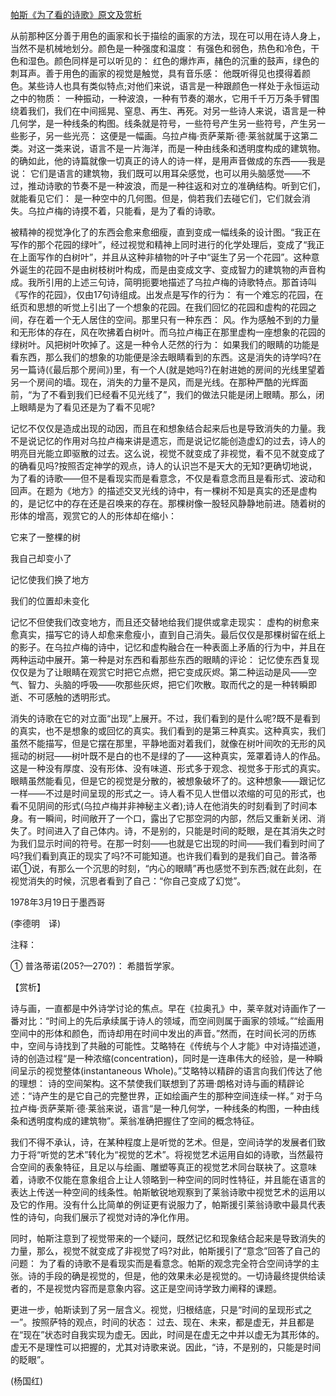 [帕斯《为了看的诗歌》原文及赏析](https://www.vrrw.net/wx/12399.html)

从前那种区分善于用色的画家和长于描绘的画家的方法，现在可以用在诗人身上，当然不是机械地划分。颜色是一种强度和温度： 有强色和弱色，热色和冷色，干色和湿色。颜色同样是可以听见的： 红色的爆炸声，赭色的沉重的鼓声，绿色的刺耳声。善于用色的画家的视觉是触觉，具有音乐感： 他既听得见也摸得着颜色。某些诗人也具有类似特点;对他们来说，语言是一种跟颜色一样处于永恒运动之中的物质： 一种振动，一种波浪，一种有节奏的潮水，它用千千万万条手臂围绕着我们，我们在中间摇晃、窒息、再生、再死。对另一些诗人来说，语言是一种几何学，是一种线条的构图。线条就是符号，一些符号产生另一些符号，产生另一些影子，另一些光亮： 这便是一幅画。乌拉卢梅·贡萨莱斯·德·莱翁就属于这第二类。对这一类来说，语言不是一片海洋，而是一种由线条和透明度构成的建筑物。的确如此，他的诗篇就像一切真正的诗人的诗一样，是用声音做成的东西——我是说： 它们是语言的建筑物，我们既可以用耳朵感觉，也可以用头脑感觉——不过，推动诗歌的节奏不是一种波浪，而是一种往返和对立的准确结构。听到它们，就能看见它们： 是一种空中的几何图。但是，倘若我们去碰它们，它们就会消失。乌拉卢梅的诗摸不着，只能看，是为了看的诗歌。

被精神的视觉净化了的东西会愈来愈细瘦，直到变成一幅线条的设计图。“我正在写作的那个花园的绿叶”，经过视觉和精神上同时进行的化学处理后，变成了“我正在上面写作的白树叶”，并且从这种非植物的叶子中“诞生了另一个花园”。这种意外诞生的花园不是由树枝树叶构成，而是由变成文字、变成智力的建筑物的声音构成。我所引用的上述三句诗，简明扼要地描述了乌拉卢梅的诗歌特点。那首诗叫《写作的花园》，仅由17句诗组成。出发点是写作的行为： 有一个难忘的花园，在纸页和思想的听觉上引出了一个想象的花园。在我们回忆的花园和虚构的花园之间，存在着一个无人居住的空间。那里只有一种东西： 风。作为感触不到的力量和无形体的存在，风在吹拂着白树叶。而乌拉卢梅正在那里虚构一座想象的花园的绿树叶。风把树叶吹掉了。这是一种令人茫然的行为： 如果我们的眼睛的功能是看东西，那么我们的想象的功能便是涂去眼睛看到的东西。这是消失的诗学吗?在另一篇诗(《最后那个房间》)里，有一个人(就是她吗?)在射进她的房间的光线里望着另一个房间的墙。现在，消失的力量不是风，而是光线。在那种严酷的光辉面前，“为了不看到我们已经看不见光线了”，我们的做法只能是闭上眼睛。那么，闭上眼睛是为了看见还是为了看不见呢?



记忆不仅仅是造成出现的动因，而且在和想象结合起来后也是导致消失的力量。我不是说记忆的作用对乌拉卢梅来讲是遗忘，而是说记忆能创造虚幻的过去，诗人的明亮目光能立即驱散的过去。这么说，视觉不就变成了非视觉，看不见不就变成了的确看见吗?按照否定神学的观点，诗人的认识岂不是天大的无知?更确切地说，为了看的诗歌——但不是看现实而是看意念，不仅是看意念而且是看形式、波动和回声。在题为《地方》的描述交叉光线的诗中，有一棵树不知是真实的还是虚构的，是记忆中的存在还是召唤来的存在。那棵树像一股轻风静静地前进。随着树的形体的增高，观赏它的人的形体却在缩小：

它来了一整棵的树

我自己却变小了

记忆使我们换了地方

我们的位置却未变化

记忆不但使我们改变地方，而且还交替地给我们提供或拿走现实： 虚构的树愈来愈真实，描写它的诗人却愈来愈瘦小，直到自己消失。最后仅仅是那棵树留在纸上的影子。在乌拉卢梅的诗中，记忆和虚构融合在一种表面上矛盾的行为中，并且在两种运动中展开。第一种是对东西和看那些东西的眼睛的评论： 记忆使东西复现仅仅是为了让眼睛在观赏它时把它点燃，把它变成灰烬。第二种运动是风——空气、智力、头脑的呼吸——吹那些灰烬，把它们吹散。取而代之的是一种转瞬即逝、不可感触的透明形式。

消失的诗歌在它的对立面“出现”上展开。不过，我们看到的是什么呢?既不是看到的真实，也不是想象的或回忆的真实。我们看到的是第三种真实。这种真实，我们虽然不能描写，但是它摆在那里，平静地面对着我们，就像在树叶间吹的无形的风摇动的树冠——树叶既不是白的也不是绿的了——这种真实，笼罩着诗人的作品。这是一种没有厚度、没有形体、没有味道、形式多于观念、视觉多于形式的真实。眼睛虽然能看见，但是它的视觉是分散的，被想象破坏了的。这种想象——跟记忆一样——不过是时间呈现的形式之一。诗人看不见人世借以浓缩的可见的形式，也看不见阴间的形式(乌拉卢梅并非神秘主义者);诗人在他消失的时刻看到了时间本身。有一瞬间，时间敞开了一个口，露出了它那空洞的内部，然后又重新关闭、消失了。时间进入了自己体内。诗，不是别的，只能是时间的眨眼，是在其消失之时为我们显示时间的符号。在那一时刻——也就是它出现的时间——我们看到时间了吗?我们看到真正的现实了吗?不可能知道。也许我们看到的是我们自己。普洛蒂诺①说，有那么一个沉思的时刻，“内心的眼睛”再也感觉不到东西;就在此刻，在视觉消失的时候，沉思者看到了自己：“你自己变成了幻觉”。

1978年3月19日于墨西哥

(李德明　译)

注释：

① 普洛蒂诺(205?—270?)： 希腊哲学家。

【赏析】

诗与画，一直都是中外诗学讨论的焦点。早在《拉奥孔》中，莱辛就对诗画作了一番对比：“时间上的先后承续属于诗人的领域，而空间则属于画家的领域。”“绘画用空间中的形体和颜色，而诗却用在时间中发出的声音。”然而，在时间长河的历练中，空间与诗找到了共融的可能性。艾略特在《传统与个人才能》中对诗描述道，诗的创造过程“是一种浓缩(concentration)，同时是一连串伟大的经验，是一种瞬间呈示的视觉整体(instantaneous Whole)。”艾略特以精辟的语言向我们传达了他的理想： 诗的空间架构。这不禁使我们联想到了苏珊·朗格对诗与画的精辟论述：“诗产生的是它自己的完整世界，正如绘画产生的那种空间连续一样。” 对于乌拉卢梅·贡萨莱斯·德·莱翁来说，语言“是一种几何学，一种线条的构图，一种由线条和透明度构成的建筑物”。莱翁准确把握住了空间的概念特征。

我们不得不承认，诗，在某种程度上是听觉的艺术。但是，空间诗学的发展者们致力于将“听觉的艺术”转化为“视觉的艺术”。将视觉艺术运用自如的诗歌，当然最符合空间的表象特征，且足以与绘画、雕塑等真正的视觉艺术同台联袂了。这意味着，诗歌不仅能在意象组合上让人领略到一种空间的同时性特征，并且能在语言的表达上传送一种空间的线条性。帕斯敏锐地观察到了莱翁诗歌中视觉艺术的运用以及它的作用。没有什么比简单的例证更有说服力了，帕斯援引莱翁诗歌中最具代表性的诗句，向我们展示了视觉对诗的净化作用。

同时，帕斯注意到了视觉带来的一个疑问，既然记忆和现象结合起来是导致消失的力量，那么，视觉不就变成了非视觉了吗?对此，帕斯援引了“意念”回答了自己的问题： 为了看的诗歌不是看现实而是看意念。帕斯的观念完全符合空间诗学的主张。诗的手段的确是视觉的，但是，他的效果未必是视觉的。一切诗最终提供给读者的，不是视觉内容而是意象内容。这正是空间诗学致力阐释的课题。

更进一步，帕斯读到了另一层含义。视觉，归根结底，只是“时间的呈现形式之一”。按照萨特的观点，时间的状态： 过去、现在、未来，都是虚无，并且都是在“现在”状态时自我实现为虚无。因此，时间是在虚无之中并以虚无为其形体的。虚无不是理性可以把握的，尤其对诗歌来说。因此，“诗，不是别的，只能是时间的眨眼”。

(杨国红)

